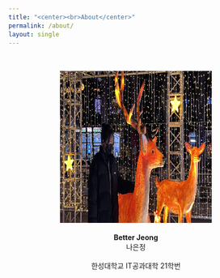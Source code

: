 ```yaml
---
title: "<center><br>About</center>"
permalink: /about/
layout: single
---
```


<center>
<br><br><img src="/assets/images/about/220114_about.jpg" width="300" height="300"><br><br>
<strong>Better Jeong</strong><br>
나은정<br><br>
한성대학교 IT공과대학 21학번
</center>